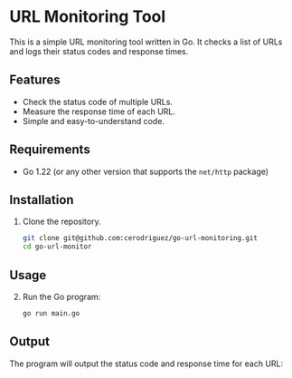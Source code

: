 # URL Monitoring Tool

This is a simple URL monitoring tool written in Go. It checks a list of URLs and logs their status codes and response times.

## Features

- Check the status code of multiple URLs.
- Measure the response time of each URL.
- Simple and easy-to-understand code.

## Requirements

- Go 1.22 (or any other version that supports the `net/http` package)

## Installation

1. Clone the repository.

    ```bash
    git clone git@github.com:cerodriguez/go-url-monitoring.git
    cd go-url-monitor
    ```
## Usage

2. Run the Go program:

    ```bash
    go run main.go
    ```

## Output

The program will output the status code and response time for each URL:
